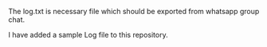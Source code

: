 The log.txt is necessary file which should be exported from whatsapp group chat.

I have added a sample Log file to this repository.
